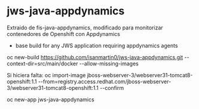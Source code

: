 # jws-java-appdynamics
Extraido de fis-java-appdynamics, modificado para monitorizar contenedores de Openshift con Appdynamics

* base build for any JWS application requiring appdynamics agents

oc new-build https://github.com/isanmartin0/jws-java-appdynamics.git --context-dir=src/main/docker --allow-missing-images

Si hiciera falta:
oc import-image jboss-webserver-3/webserver31-tomcat8-openshift:1.1 --from=registry.access.redhat.com/jboss-webserver-3/webserver31-tomcat8-openshift:1.1 --confirm

oc new-app jws-java-appdynamics
